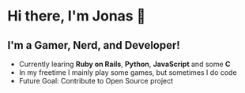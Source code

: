 # Hi there, I'm Jonas 👋

## I'm a Gamer, Nerd, and Developer!

- Currently learing **Ruby on Rails**, **Python**, **JavaScript** and some **C**
- In my freetime I mainly play some games, but sometimes I do code
- Future Goal: Contribute to Open Source project

